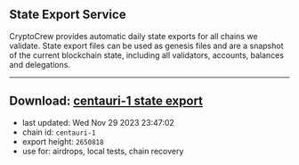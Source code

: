 ## State Export Service
CryptoCrew provides automatic daily state exports for all chains we validate. State export files can be used as genesis files and are a snapshot of the current blockchain state, including all validators, accounts, balances and delegations.

---
**Download: [centauri-1 state export](https://dl.ccvalidators.com/SERVICE/composable/centauri-1_export_2650818.json)**
---

- last updated: Wed Nov 29 2023 23:47:02
- chain id: `centauri-1`
- export height: `2650818`
- use for: airdrops, local tests, chain recovery

